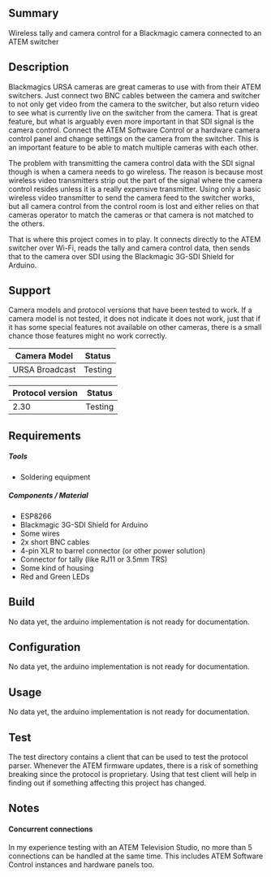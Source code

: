 ## Summary
Wireless tally and camera control for a Blackmagic camera connected to an ATEM switcher

## Description
Blackmagics URSA cameras are great cameras to use with from their ATEM switchers.
Just connect two BNC cables between the camera and switcher to not only get video from the camera to the switcher, but also return video to see what is currently live on the switcher from the camera.
That is great feature, but what is arguably even more important in that SDI signal is the camera control.
Connect the ATEM Software Control or a hardware camera control panel and change settings on the camera from the switcher.
This is an important feature to be able to match multiple cameras with each other.

The problem with transmitting the camera control data with the SDI signal though is when a camera needs to go wireless.
The reason is because most wireless video transmitters strip out the part of the signal where the camera control resides unless it is a really expensive transmitter.
Using only a basic wireless video transmitter to send the camera feed to the switcher works, but all camera control from the control room is lost and either relies on that cameras operator to match the cameras or that camera is not matched to the others.

That is where this project comes in to play.
It connects directly to the ATEM switcher over Wi-Fi, reads the tally and camera control data, then sends that to the camera over SDI using the Blackmagic 3G-SDI Shield for Arduino.
<!-- For a more inexpensive solution, it is also possible to send the camera control data to some Blackmagic cameras over Bluetooth.
There might be apps created in the future to display tally and send camera control data over bluetooth. -->

## Support
Camera models and protocol versions that have been tested to work.
If a camera model is not tested, it does not indicate it does not work, just that if it has some special features not available on other cameras, there is a small chance those features might no work correctly.

| Camera Model      | Status    |
| ----------------- | --------- |
| URSA Broadcast    | Testing   |

| Protocol version | Status  |
| ---------------- | ------- |
| 2.30             | Testing |

## Requirements
##### Tools
* Soldering equipment

##### Components / Material
* ESP8266
* Blackmagic 3G-SDI Shield for Arduino
* Some wires
* 2x short BNC cables
* 4-pin XLR to barrel connector (or other power solution)
* Connector for tally (like RJ11 or 3.5mm TRS)
* Some kind of housing
* Red and Green LEDs

## Build
No data yet, the arduino implementation is not ready for documentation.

## Configuration
No data yet, the arduino implementation is not ready for documentation.

## Usage
No data yet, the arduino implementation is not ready for documentation.

## Test
The test directory contains a client that can be used to test the protocol parser.
Whenever the ATEM firmware updates, there is a risk of something breaking since the protocol is proprietary.
Using that test client will help in finding out if something affecting this project has changed.

## Notes

#### Concurrent connections
In my experience testing with an ATEM Television Studio, no more than 5 connections can be handled at the same time. This includes ATEM Software Control instances and hardware panels too.

